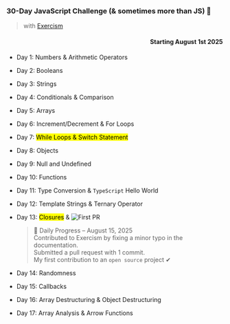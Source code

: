 <h3>30-Day JavaScript Challenge (& sometimes more than JS) 🚀</h3>

> with [Exercism]

<h4 align='right'>Starting August 1st 2025</h4>

- Day 1: Numbers & Arithmetic Operators
- Day 2: Booleans
- Day 3: Strings
- Day 4: Conditionals & Comparison
- Day 5: Arrays
- Day 6: Increment/Decrement & For Loops
- Day 7: <mark>While Loops & Switch Statement</mark>
- Day 8: Objects
- Day 9: Null and Undefined
- Day 10: Functions
- Day 11: Type Conversion & ```TypeScript``` Hello World
- Day 12: Template Strings & Ternary Operator
- Day 13: <mark>Closures</mark> & ![First PR](https://img.shields.io/badge/First--PR-submitted-blue) 

  > 🌱 Daily Progress – August 15, 2025 <br>
  > Contributed to Exercism by fixing a minor typo in the documentation. <br>
  > Submitted a pull request with 1 commit. <br>
  > My first contribution to an ```open source``` project ✔ <br>

- Day 14: Randomness
- Day 15: Callbacks
- Day 16: Array Destructuring & Object Destructuring
- Day 17: Array Analysis & Arrow Functions

[Exercism]: https://exercism.org/tracks/
